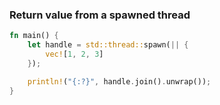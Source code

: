 ### Return value from a spawned thread

```rust
fn main() {
    let handle = std::thread::spawn(|| {
        vec![1, 2, 3]
    });

    println!("{:?}", handle.join().unwrap());
}

```
